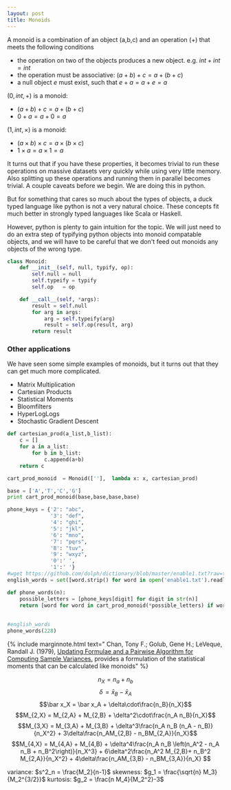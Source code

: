 ```yaml
---
layout: post
title: Monoids
---
```


A monoid is a combination of an object (a,b,c) and an operation ($+$) that meets the following conditions

* the operation on two of the objects produces a new object. e.g. $int +  int = int$
* the operation must be associative: $(a + b) + c = a + (b + c)$
* a null object $e$ must exist, such that $e + a = a + e = a$

$(0,int,+)$ is a monoid:

* $(a + b) + c = a + (b + c)$ 
* $0+a=a+0=a$

$(1,int,\times)$ is a monoid: 
* $(a \times b)\times c = a\times(b\times c)$ 
* $1\times a=a \times 1=a$


It turns out that if you have these properties, it becomes trivial to run these operations on massive datasets very quickly while using very little memory. Also splitting up these operations and running them in parallel becomes trivial. A couple caveats before we begin. We are doing this in python. 

But for something that cares so much about the types of objects, a duck typed language like python is not a very natural choice. These concepts fit much better in strongly typed languages like Scala or Haskell.

However, python is plenty to gain intuition for the topic. We will just need to do an extra step of typifying python objects into monoid compatable objects, and we will have to be careful that we don't feed out monoids any objects of the wrong type.

```python
class Monoid:
    def __init__(self, null, typify, op):
        self.null = null
        self.typeify = typify
        self.op   = op

    def __call__(self, *args):
        result = self.null
        for arg in args:
            arg = self.typeify(arg)
            result = self.op(result, arg)
        return result
```

### Other applications 

We have seen some simple examples of monoids, but it turns out that they can get much more complicated. 

* Matrix Multiplication 
* Cartesian Products 
* Statistical Moments
* Bloomfilters
* HyperLogLogs 
* Stochastic Gradient Descent

```python
def cartesian_prod(a_list,b_list):
    c = []
    for a in a_list:
        for b in b_list:
            c.append(a+b)
    return c

cart_prod_monoid  = Monoid([''],  lambda x: x, cartesian_prod)

base = ['A','T','C','G']
print cart_prod_monoid(base,base,base,base)
```

```python
phone_keys = {'2': "abc",
              '3': "def",
              '4': "ghi",
              '5': "jkl",
              '6': "mno",
              '7': "pqrs",
              '8': "tuv",
              '9': "wxyz",
              '0':' ',
              '1':' '}
#wget https://github.com/dolph/dictionary/blob/master/enable1.txt?raw=true
english_words = set([word.strip() for word in open('enable1.txt').readlines()])

def phone_words(n):
    possible_letters = [phone_keys[digit] for digit in str(n)]
    return [word for word in cart_prod_monoid(*possible_letters) if word in english_words]
    
    
#english_words    
phone_words(228)
```
{% include marginnote.html text=" Chan, Tony F.; Golub, Gene H.; LeVeque, Randall J. (1979), [Updating Formulae and a Pairwise Algorithm for Computing Sample Variances.](http://i.stanford.edu/pub/cstr/reports/cs/tr/79/773/CS-TR-79-773.pdf) provides a formulation of the statistical moments that can be calculated like monoids" %}


$$n_X = n_a + n_b$$
$$\delta\! = \bar x_B - \bar x_A$$
$$\bar x_X = \bar x_A + \delta\cdot\frac{n_B}{n_X}$$
$$M_{2,X} = M_{2,A} + M_{2,B} + \delta^2\cdot\frac{n_A n_B}{n_X}$$
$$M_{3,X} = M_{3,A} + M_{3,B} + \delta^3\frac{n_A n_B (n_A - n_B)}{n_X^2} + 3\delta\frac{n_AM_{2,B} - n_BM_{2,A}}{n_X}$$
$$M_{4,X} = M_{4,A} + M_{4,B} + \delta^4\frac{n_A n_B \left(n_A^2 - n_A n_B + n_B^2\right)}{n_X^3} + 6\delta^2\frac{n_A^2 M_{2,B}+ n_B^2 M_{2,A}}{n_X^2} + 4\delta\frac{n_AM_{3,B} - n_BM_{3,A}}{n_X} $$

variance: $s^2_n = \frac{M_2}{n-1}$
skewness: $g_1 = \frac{\sqrt{n} M_3}{M_2^{3/2}}$
kurtosis: $g_2 = \frac{n M_4}{M_2^2}-3$
